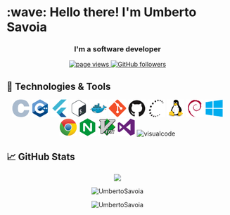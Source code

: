 <h1 align="left" id="umbertosavoia-title">:wave: Hello there! I'm Umberto Savoia</h1>
<h3 align="center">I'm a software developer</h3>

<p align="center">
	<a href="https://github.com/UmbertoSavoia/UmbertoSavoia">
	  <img src="https://komarev.com/ghpvc/?username=UmbertoSavoia" alt="page views" />
	</a>
	<a href="https://github.com/UmbertoSavoia?tab=followers">
	  <img alt="GitHub followers" src="https://img.shields.io/github/followers/UmbertoSavoia?color=green&logo=github">
	</a>
</p>

## 🔧 Technologies & Tools

<p align="center">
 <img src="https://raw.githubusercontent.com/devicons/devicon/master/icons/c/c-original.svg" alt="c" width="40" height="40"/>
 <img src="https://raw.githubusercontent.com/devicons/devicon/master/icons/cplusplus/cplusplus-original.svg" alt="cplusplus" width="40" height="40"/>
 <img src="https://raw.githubusercontent.com/devicons/devicon/master/icons/flutter/flutter-original.svg" alt="chrome" width="40" height="40"/>
 <img src="https://raw.githubusercontent.com/devicons/devicon/master/icons/bash/bash-original.svg" alt="bash" width="40" height="40"/>
 <img src="https://raw.githubusercontent.com/devicons/devicon/master/icons/docker/docker-original.svg" alt="docker" width="40" height="40"/>
 <img src="https://raw.githubusercontent.com/devicons/devicon/master/icons/git/git-original.svg" alt="chrome" width="40" height="40"/>
 <img src="https://raw.githubusercontent.com/devicons/devicon/master/icons/github/github-original.svg" alt="chrome" width="40" height="40"/>
 <img src="https://raw.githubusercontent.com/devicons/devicon/master/icons/ssh/ssh-original.svg" alt="chrome" width="40" height="40"/>
 <img src="https://raw.githubusercontent.com/devicons/devicon/master/icons/linux/linux-original.svg" alt="chrome" width="40" height="40"/>
 <img src="https://raw.githubusercontent.com/devicons/devicon/master/icons/debian/debian-original.svg" alt="debian" width="40" height="40"/>
 <img src="https://raw.githubusercontent.com/devicons/devicon/master/icons/windows8/windows8-original.svg" alt="windows" width="40" height="40"/>
 <img src="https://raw.githubusercontent.com/devicons/devicon/master/icons/chrome/chrome-original.svg" alt="chrome" width="40" height="40"/>
 <img src="https://raw.githubusercontent.com/devicons/devicon/master/icons/nginx/nginx-original.svg" alt="nginx" width="40" height="40"/>
 <img src="https://raw.githubusercontent.com/devicons/devicon/master/icons/vim/vim-original.svg" alt="vim" width="40" height="40"/>
 <img src="https://raw.githubusercontent.com/devicons/devicon/master/icons/visualstudio/visualstudio-plain.svg" alt="visualstudio" width="40" height="40"/>
 <img src="https://camo.githubusercontent.com/e9141be13e6bea8c50af6d48f64700246faed666040ead23e74d4fc27bf411e3/68747470733a2f2f696d672e69636f6e73382e636f6d2f666c75656e742f34382f3030303030302f76697375616c2d73747564696f2d636f64652d323031392e706e67" alt="visualcode" width="40" height="40"/>
</p>

## &#x1f4c8; GitHub Stats

<p align="center">
	<img align="center" src="https://badge42.herokuapp.com/api/stats/usavoia"/>
</p>
<p align="center">
	<img src="https://github-readme-stats.vercel.app/api?username=UmbertoSavoia&show_icons=true&count_private=true" alt="UmbertoSavoia" />
</p>
<p align="center">
	<img src="https://github-readme-stats.vercel.app/api/top-langs/?username=UmbertoSavoia&layout=compact&count_private=true" alt="UmbertoSavoia" />
</p>





<!--
### Hi there 👋

**UmbertoSavoia/UmbertoSavoia** is a ✨ _special_ ✨ repository because its `README.md` (this file) appears on your GitHub profile.

Here are some ideas to get you started:

- 🔭 I’m currently working on ...
- 🌱 I’m currently learning ...
- 👯 I’m looking to collaborate on ...
- 🤔 I’m looking for help with ...
- 💬 Ask me about ...
- 📫 How to reach me: ...
- 😄 Pronouns: ...
- ⚡ Fun fact: ...
-->
